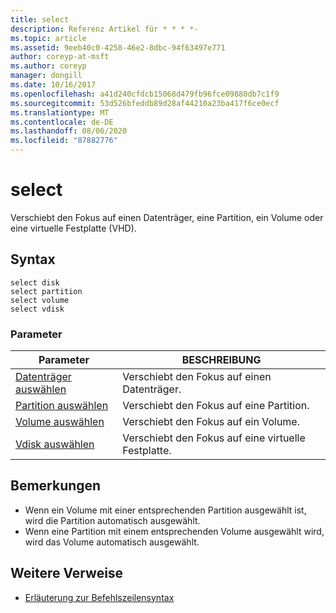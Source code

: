 ```yaml
---
title: select
description: Referenz Artikel für * * * *-
ms.topic: article
ms.assetid: 9eeb40c0-4258-46e2-8dbc-94f63497e771
author: coreyp-at-msft
ms.author: coreyp
manager: dongill
ms.date: 10/16/2017
ms.openlocfilehash: a41d240cfdcb15068d479fb96fce09880db7c1f9
ms.sourcegitcommit: 53d526bfeddb89d28af44210a23ba417f6ce0ecf
ms.translationtype: MT
ms.contentlocale: de-DE
ms.lasthandoff: 08/06/2020
ms.locfileid: "87882776"
---
```

# <a name="select"></a>select



Verschiebt den Fokus auf einen Datenträger, eine Partition, ein Volume oder eine virtuelle Festplatte (VHD).

## <a name="syntax"></a>Syntax

```
select disk
select partition
select volume
select vdisk
```

### <a name="parameters"></a>Parameter

|Parameter|BESCHREIBUNG|
|---------|-----------|
|[Datenträger auswählen](select-disk.md)|Verschiebt den Fokus auf einen Datenträger.|
|[Partition auswählen](select-partition.md)|Verschiebt den Fokus auf eine Partition.|
|[Volume auswählen](select-volume.md)|Verschiebt den Fokus auf ein Volume.|
|[Vdisk auswählen](select-vdisk.md)|Verschiebt den Fokus auf eine virtuelle Festplatte.|

## <a name="remarks"></a>Bemerkungen

-   Wenn ein Volume mit einer entsprechenden Partition ausgewählt ist, wird die Partition automatisch ausgewählt.
-   Wenn eine Partition mit einem entsprechenden Volume ausgewählt wird, wird das Volume automatisch ausgewählt.

## <a name="additional-references"></a>Weitere Verweise

- [Erläuterung zur Befehlszeilensyntax](command-line-syntax-key.md)

